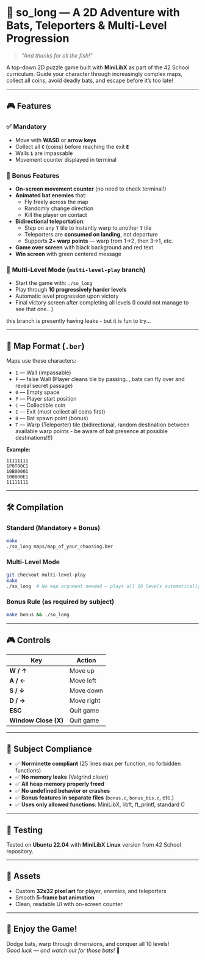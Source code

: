 <!-- # 42 so_long

Welcome to my so_long project!  
This project is part of the 42 curriculum, aimed at creating a simple 2D game application using the MiniLibX library. The goal is to develop a small game that demonstrates basic graphics programming concepts.

## Table of Contents

<img align="right" src="https://github.com/BorisMichaelRandebrock/so_long_bonus/assets/98555508/96e3b835-0b1e-4511-8ebe-a78016c3d746"
     alt="so_long with boo.ber"  width="670" height="200">

- [Introduction](#introduction)
- [Features](#features)
- [Installation](#installation)
- [Usage](#usage)
- [Game Controls](#game-controls)
- [Examples](#examples)
- [Contributing](#contributing)

## Introduction

The project is a simple 2D game developed using the MiniLibX library. The player controls a character that can move around a map, collect items, and reach an exit to complete the level. This project helps students understand graphics programming and event handling.

## Features

- 2D graphics rendering using MiniLibX
- Player movement and collision detection
- Collectible items
- Game map with walls and an exit
- Basic event handling (keyboard input)

## Installation

To install and compile the So Long project, follow these steps:

1. Clone the repository:

   ```sh
   git clone https://github.com/BorisMichaelRandebrock/so_long_bonus.git
   cd so_long
   ```

2. Compile the project:

   ```sh
   make
   ```

3. Run the game:
   ```sh
   ./so_long maps/boo.ber
   ```

## Usage

Once you have compiled and run the game, you can start playing by using the keyboard to control the character. The objective is to collect all items and reach the exit.

## Game Controls

- `W` or `Up Arrow`: Move up
- `A` or `Left Arrow`: Move left
- `S` or `Down Arrow`: Move down
- `D` or `Right Arrow`: Move right
- `ESC`: Exit the game

## Examples

Here are a few examples of how to use the So Long project:

```sh
# Run the game with a specific map
./so_long maps/boo.ber

# Run the game with another map
./solong maps/map1.ber
./solong maps/map2.ber
or any other map you can find here or create...
```

## Contributing

Contributions are welcome! If you would like to contribute to this project, please fork the repository and create a pull request with your changes. Make sure to follow the coding standards and include relevant tests with your contributions.

1. Fork the repository.
2. Create a new branch for your feature or bugfix.
3. Commit your changes.
4. Push to your branch.
5. Create a pull request.

<img width="1345" alt="Captura de pantalla 2024-06-14 a las 22 45 23" src="https://github.com/BorisMichaelRandebrock/so_long_bonus/assets/98555508/96e3b835-0b1e-4511-8ebe-a78016c3d746">
 -->

# 🐬 so_long — A 2D Adventure with Bats, Teleporters & Multi-Level Progression

> *"And thanks for all the fish!"*

A top-down 2D puzzle game built with **MiniLibX** as part of the 42 School curriculum. Guide your character through increasingly complex maps, collect all coins, avoid deadly bats, and escape before it’s too late!

---

## 🎮 Features

### ✅ **Mandatory**
- Move with **WASD** or **arrow keys**
- Collect all **`C`** (coins) before reaching the exit **`E`**
- Walls **`1`** are impassable
- Movement counter displayed in terminal

### 🌟 **Bonus Features**
- **On-screen movement counter** (no need to check terminal!)
- **Animated bat enemies** that:
  - Fly freely across the map
  - Randomly change direction
  - Kill the player on contact
- **Bidirectional teleportation**:
  - Step on any **`T`** tile to instantly warp to another **`T`** tile
  - Teleporters are **consumed on landing**, not departure
  - Supports **2+ warp points** — warp from 1→2, then 3→1, etc.
- **Game over screen** with black background and red text
- **Win screen** with green centered message

### 🎯 **Multi-Level Mode** (`multi-level-play` branch)
- Start the game with: `./so_long`
- Play through **10 progressively harder levels**
- Automatic level progression upon victory
- Final victory screen after completing all levels (I could not manage to see that one.. )   
   

this branch is presently having leaks - but it is fun to try...


---

## 📁 Map Format (`.ber`)

Maps use these characters:
- `1` — Wall (impassable)
- `F` — false Wall (Player cleans tile by passing.., bats can fly over and reveal secret passage)
- `0` — Empty space
- `P` — Player start position
- `C` — Collectible coin
- `E` — Exit (must collect all coins first)
- `B` — Bat spawn point (bonus)
- `T` — Warp (Teleporter) tile (bidirectional, random destination between available warp points - be aware of bat presence at possible destinations!!!)

**Example:**
```
11111111
1P0T00C1
10B00001
100000E1
11111111
```

---

## 🛠️ Compilation

### Standard (Mandatory + Bonus)
```bash
make
./so_long maps/map_of_your_choosing.ber
```

### Multi-Level Mode
```bash
git checkout multi-level-play
make
./so_long  # No map argument needed — plays all 10 levels automatically
```

### Bonus Rule (as required by subject)
```bash
make bonus && ./so_long
```

---

## 🎮 Controls

| Key | Action |
|-----|--------|
| **W / ↑** | Move up |
| **A / ←** | Move left |
| **S / ↓** | Move down |
| **D / →** | Move right |
| **ESC** | Quit game |
| **Window Close (X)** | Quit game |

---

## 📜 Subject Compliance

- ✅ **Norminette compliant** (25 lines max per function, no forbidden functions)
- ✅ **No memory leaks** (Valgrind clean)
- ✅ **All heap memory properly freed**
- ✅ **No undefined behavior or crashes**
- ✅ **Bonus features in separate files** (`bonus.c`, `bonus_bis.c`, etc.)
- ✅ **Uses only allowed functions**: MiniLibX, libft, ft_printf, standard C

---

## 🧪 Testing

Tested on **Ubuntu 22.04** with **MiniLibX Linux** version from 42 School repository.

---

## 🎨 Assets

- Custom **32x32 pixel art** for player, enemies, and teleporters
- Smooth **5-frame bat animation**
- Clean, readable UI with on-screen counter

---

## 🚀 Enjoy the Game!

Dodge bats, warp through dimensions, and conquer all 10 levels!  
*Good luck — and watch out for those bats!* 🦇